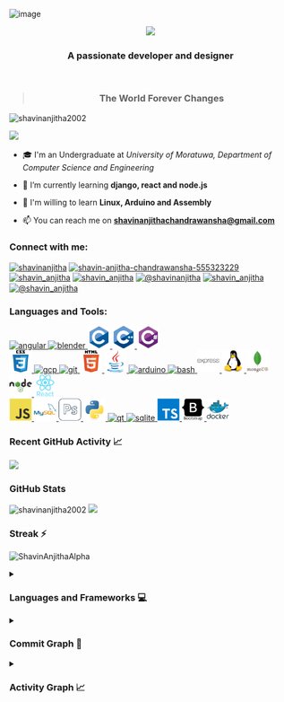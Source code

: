 ![image](https://github.com/ShavinAnjithaAlpha/ShavinAnjithaAlpha/assets/85817726/df18a030-85e5-4c9e-ab62-7393f1a5f7e6)

<p align="center">
   <a href="https://git.io/typing-svg" ><img src="https://readme-typing-svg.herokuapp.com?font=Ubuntu&weight=600&size=40&duration=3000&pause=1000&color=0DF712&center=true&width=435&height=100&lines=Hi+%F0%9F%91%8B%2C+I'm+Shavin+Anjitha"/>
</a>
</p>
<h3 align="center">A passionate developer and designer</h3>
<br/>

> <h3 align="center"> The World Forever Changes </h3>


<p align="left"> <img src="https://komarev.com/ghpvc/?username=shavinanjitha2002&label=Profile%20views&color=0e75b6&style=flat" alt="shavinanjitha2002" /> </p>

![](https://hit.yhype.me/github/profile?user_id=85817726)
- 🎓 I'm an Undergraduate at *University of Moratuwa, Department of Computer Science and Engineering*
   
- 🌱 I’m currently learning **django, react and node.js**

- 🌱 I'm willing to learn **Linux, Arduino and Assembly**

- 📫 You can reach me on **shavinanjithachandrawansha@gmail.com**

<h3 align="left">Connect with me:</h3>
<p align="left">
<a href="https://twitter.com/shavinanjitha" target="blank"><img align="center" src="https://raw.githubusercontent.com/rahuldkjain/github-profile-readme-generator/master/src/images/icons/Social/twitter.svg" alt="shavinanjitha" height="30" width="40" /></a>
<a href="https://linkedin.com/in/shavin-anjitha-chandrawansha-555323229" target="blank"><img align="center" src="https://raw.githubusercontent.com/rahuldkjain/github-profile-readme-generator/master/src/images/icons/Social/linked-in-alt.svg" alt="shavin-anjitha-chandrawansha-555323229" height="30" width="40" /></a>
<a href="https://codesandbox.com/shavin_anjitha" target="blank"><img align="center" src="https://raw.githubusercontent.com/rahuldkjain/github-profile-readme-generator/master/src/images/icons/Social/codesandbox.svg" alt="shavin_anjitha" height="30" width="40" /></a>
<a href="https://instagram.com/shavin_anjitha" target="blank"><img align="center" src="https://raw.githubusercontent.com/rahuldkjain/github-profile-readme-generator/master/src/images/icons/Social/instagram.svg" alt="shavin_anjitha" height="30" width="40" /></a>
<a href="https://medium.com/@shavinanjitha" target="blank"><img align="center" src="https://raw.githubusercontent.com/rahuldkjain/github-profile-readme-generator/master/src/images/icons/Social/medium.svg" alt="@shavinanjitha" height="30" width="40" /></a>
<a href="https://www.hackerrank.com/shavin_anjitha" target="blank"><img align="center" src="https://raw.githubusercontent.com/rahuldkjain/github-profile-readme-generator/master/src/images/icons/Social/hackerrank.svg" alt="shavin_anjitha" height="30" width="40" /></a>
<a href="https://www.hackerearth.com/@shavin_anjitha" target="blank"><img align="center" src="https://raw.githubusercontent.com/rahuldkjain/github-profile-readme-generator/master/src/images/icons/Social/hackerearth.svg" alt="@shavin_anjitha" height="30" width="40" /></a>
</p>

<h3 align="left">Languages and Tools:</h3>
<p align="left"> <a href="https://angular.io" target="_blank" rel="noreferrer"> <img src="https://angular.io/assets/images/logos/angular/angular.svg" alt="angular" width="40" height="40"/> </a> <a href="https://www.blender.org/" target="_blank" rel="noreferrer"> <img src="https://download.blender.org/branding/community/blender_community_badge_white.svg" alt="blender" width="40" height="40"/> </a> <a href="https://www.cprogramming.com/" target="_blank" rel="noreferrer"> <img src="https://raw.githubusercontent.com/devicons/devicon/master/icons/c/c-original.svg" alt="c" width="40" height="40"/> </a> <a href="https://www.w3schools.com/cpp/" target="_blank" rel="noreferrer"> <img src="https://raw.githubusercontent.com/devicons/devicon/master/icons/cplusplus/cplusplus-original.svg" alt="cplusplus" width="40" height="40"/> </a> <a href="https://www.w3schools.com/cs/" target="_blank" rel="noreferrer"> <img src="https://raw.githubusercontent.com/devicons/devicon/master/icons/csharp/csharp-original.svg" alt="csharp" width="40" height="40"/> </a> 
  <br/>
<a href="https://www.w3schools.com/css/" target="_blank" rel="noreferrer"> <img src="https://raw.githubusercontent.com/devicons/devicon/master/icons/css3/css3-original-wordmark.svg" alt="css3" width="40" height="40"/> </a> <a href="https://cloud.google.com" target="_blank" rel="noreferrer"> <img src="https://www.vectorlogo.zone/logos/google_cloud/google_cloud-icon.svg" alt="gcp" width="40" height="40"/> </a> <a href="https://git-scm.com/" target="_blank" rel="noreferrer"> <img src="https://www.vectorlogo.zone/logos/git-scm/git-scm-icon.svg" alt="git" width="40" height="40"/> </a> <a href="https://www.w3.org/html/" target="_blank" rel="noreferrer"> <img src="https://raw.githubusercontent.com/devicons/devicon/master/icons/html5/html5-original-wordmark.svg" alt="html5" width="40" height="40"/> </a> <a href="https://www.java.com" target="_blank" rel="noreferrer"> <img src="https://raw.githubusercontent.com/devicons/devicon/master/icons/java/java-original.svg" alt="java" width="40" height="40"/> </a> <a href="https://www.arduino.cc/" target="_blank" rel="noreferrer"> <img src="https://cdn.worldvectorlogo.com/logos/arduino-1.svg" alt="arduino" width="40" height="40"/> </a> <a href="https://www.gnu.org/software/bash/" target="_blank" rel="noreferrer"> <img src="https://www.vectorlogo.zone/logos/gnu_bash/gnu_bash-icon.svg" alt="bash" width="40" height="40"/> </a>  <a href="https://expressjs.com" target="_blank" rel="noreferrer"> <img src="https://raw.githubusercontent.com/devicons/devicon/master/icons/express/express-original-wordmark.svg" alt="express" width="40" height="40"/> </a> <a href="https://www.linux.org/" target="_blank" rel="noreferrer"> <img src="https://raw.githubusercontent.com/devicons/devicon/master/icons/linux/linux-original.svg" alt="linux" width="40" height="40"/> </a> <a href="https://www.mongodb.com/" target="_blank" rel="noreferrer"> <img src="https://raw.githubusercontent.com/devicons/devicon/master/icons/mongodb/mongodb-original-wordmark.svg" alt="mongodb" width="40" height="40"/> </a> <a href="https://nodejs.org" target="_blank" rel="noreferrer"> <img src="https://raw.githubusercontent.com/devicons/devicon/master/icons/nodejs/nodejs-original-wordmark.svg" alt="nodejs" width="40" height="40"/> </a> <a href="https://reactjs.org/" target="_blank" rel="noreferrer"> <img src="https://raw.githubusercontent.com/devicons/devicon/master/icons/react/react-original-wordmark.svg" alt="react" width="40" height="40"/> </a>
  <br/>
  <a href="https://developer.mozilla.org/en-US/docs/Web/JavaScript" target="_blank" rel="noreferrer"> <img src="https://raw.githubusercontent.com/devicons/devicon/master/icons/javascript/javascript-original.svg" alt="javascript" width="40" height="40"/> </a> <a href="https://www.mysql.com/" target="_blank" rel="noreferrer"> <img src="https://raw.githubusercontent.com/devicons/devicon/master/icons/mysql/mysql-original-wordmark.svg" alt="mysql" width="40" height="40"/> </a> <a href="https://www.photoshop.com/en" target="_blank" rel="noreferrer"> <img src="https://raw.githubusercontent.com/devicons/devicon/master/icons/photoshop/photoshop-line.svg" alt="photoshop" width="40" height="40"/> </a> <a href="https://www.python.org" target="_blank" rel="noreferrer"> <img src="https://raw.githubusercontent.com/devicons/devicon/master/icons/python/python-original.svg" alt="python" width="40" height="40"/> </a> <a href="https://www.qt.io/" target="_blank" rel="noreferrer"> <img src="https://upload.wikimedia.org/wikipedia/commons/0/0b/Qt_logo_2016.svg" alt="qt" width="40" height="40"/> </a> <a href="https://www.sqlite.org/" target="_blank" rel="noreferrer"> <img src="https://www.vectorlogo.zone/logos/sqlite/sqlite-icon.svg" alt="sqlite" width="40" height="40"/> </a> <a href="https://www.typescriptlang.org/" target="_blank" rel="noreferrer"> <img src="https://raw.githubusercontent.com/devicons/devicon/master/icons/typescript/typescript-original.svg" alt="typescript" width="40" height="40"/> </a><a href="https://getbootstrap.com" target="_blank" rel="noreferrer"> <img src="https://raw.githubusercontent.com/devicons/devicon/master/icons/bootstrap/bootstrap-plain-wordmark.svg" alt="bootstrap" width="40" height="40"/> </a> <a href="https://www.docker.com/" target="_blank" rel="noreferrer"> <img src="https://raw.githubusercontent.com/devicons/devicon/master/icons/docker/docker-original-wordmark.svg" alt="docker" width="40" height="40"/> </a> </p>

### Recent GitHub Activity 📈
<p> <img src="http://github-profile-summary-cards.vercel.app/api/cards/profile-details?username=ShavinAnjithaAlpha&hide_border=true&theme=github_dark"></p>


### GitHub Stats
<p>
   <img src="https://github-readme-stats.vercel.app/api?username=ShavinAnjithaAlpha&show_icons=true&locale=en&hide_border=trye&theme=github_dark" alt="shavinanjitha2002" />
   <img src="http://github-profile-summary-cards.vercel.app/api/cards/stats?username=ShavinAnjithaAlpha&theme=github_dark">
</p>

### Streak ⚡
<p><img src="https://github-readme-streak-stats.herokuapp.com/?user=ShavinAnjithaAlpha&theme=github_dark" alt="ShavinAnjithaAlpha" /></p>

<details>
   <summary>
      <h3>Languages and Frameworks 💻</h3>
   </summary>

   <p>
   <img src="http://github-profile-summary-cards.vercel.app/api/cards/repos-per-language?username=ShavinAnjithaAlpha&theme=github_dark" />
   <img src="http://github-profile-summary-cards.vercel.app/api/cards/most-commit-language?username=ShavinAnjithaAlpha&theme=github_dark" />
   </p>
</details>

<details>
   <summary>
      <h3>Commit Graph 📝</h3>
   </summary>

   <img align="center" src="http://github-profile-summary-cards.vercel.app/api/cards/productive-time?username=ShavinAnjithaAlpha&theme=github_dark&utcOffset=8" />

</details>

<details>
  <summary>
     <h3>Activity Graph 📈 </h3>
   </summary>
  <br/>

[![Ashutosh's github activity graph](https://github-readme-activity-graph.vercel.app/graph?username=ShavinAnjithaAlpha&bg_color=131122&color=dddddd&line=04e61b&point=1155ee&area=true&hide_border=true)](https://github.com/ashutosh00710/github-readme-activity-graph)

</details>



